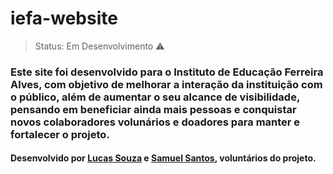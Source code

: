 # iefa-website

> Status: Em Desenvolvimento ⚠️

### Este site foi desenvolvido para o Instituto de Educação Ferreira Alves, com objetivo de melhorar a interação da instituição com o público, além de aumentar o seu alcance de visibilidade, pensando em beneficiar ainda mais pessoas e conquistar novos colaboradores volunários e doadores para manter e fortalecer o projeto.

#### Desenvolvido por [Lucas Souza](https://github.com/LucasSjesus) e [Samuel Santos](https://github.com/Santos-Samuels), voluntários do projeto.
